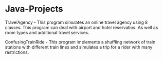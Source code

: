 # Java-Projects

TravelAgency - This program simulates an online travel agency using 8 classes. This program can deal with airport and hotel reservatios. As well as room types and additional travel services.

ConfusingTrainRide - This program implements a shuffling network of train stations with different train lines and simulates a trip for a rider with many restrictions.
